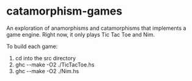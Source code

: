 catamorphism-games
==================

An exploration of anamorphisms and catamorphisms that implements a game engine. Right now, it only plays Tic Tac Toe and Nim.

To build each game:

1. cd into the src directory
2. ghc --make -O2 ./TicTacToe.hs
3. ghc --make -O2 ./Nim.hs
